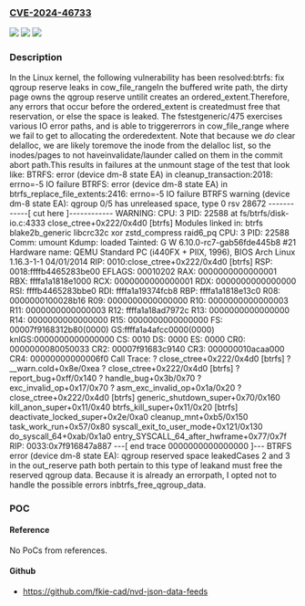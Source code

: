### [CVE-2024-46733](https://cve.mitre.org/cgi-bin/cvename.cgi?name=CVE-2024-46733)
![](https://img.shields.io/static/v1?label=Product&message=Linux&color=blue)
![](https://img.shields.io/static/v1?label=Version&message=1da177e4c3f41524e886b7f1b8a0c1fc7321cac2%3C%20159f0f61b283ea71e827dd0c18c5dce197de1fa2%20&color=brighgreen)
![](https://img.shields.io/static/v1?label=Vulnerability&message=n%2Fa&color=brighgreen)

### Description

In the Linux kernel, the following vulnerability has been resolved:btrfs: fix qgroup reserve leaks in cow_file_rangeIn the buffered write path, the dirty page owns the qgroup reserve untilit creates an ordered_extent.Therefore, any errors that occur before the ordered_extent is createdmust free that reservation, or else the space is leaked. The fstestgeneric/475 exercises various IO error paths, and is able to triggererrors in cow_file_range where we fail to get to allocating the orderedextent. Note that because we *do* clear delalloc, we are likely toremove the inode from the delalloc list, so the inodes/pages to not haveinvalidate/launder called on them in the commit abort path.This results in failures at the unmount stage of the test that look like:  BTRFS: error (device dm-8 state EA) in cleanup_transaction:2018: errno=-5 IO failure  BTRFS: error (device dm-8 state EA) in btrfs_replace_file_extents:2416: errno=-5 IO failure  BTRFS warning (device dm-8 state EA): qgroup 0/5 has unreleased space, type 0 rsv 28672  ------------[ cut here ]------------  WARNING: CPU: 3 PID: 22588 at fs/btrfs/disk-io.c:4333 close_ctree+0x222/0x4d0 [btrfs]  Modules linked in: btrfs blake2b_generic libcrc32c xor zstd_compress raid6_pq  CPU: 3 PID: 22588 Comm: umount Kdump: loaded Tainted: G W          6.10.0-rc7-gab56fde445b8 #21  Hardware name: QEMU Standard PC (i440FX + PIIX, 1996), BIOS Arch Linux 1.16.3-1-1 04/01/2014  RIP: 0010:close_ctree+0x222/0x4d0 [btrfs]  RSP: 0018:ffffb4465283be00 EFLAGS: 00010202  RAX: 0000000000000001 RBX: ffffa1a1818e1000 RCX: 0000000000000001  RDX: 0000000000000000 RSI: ffffb4465283bbe0 RDI: ffffa1a19374fcb8  RBP: ffffa1a1818e13c0 R08: 0000000100028b16 R09: 0000000000000000  R10: 0000000000000003 R11: 0000000000000003 R12: ffffa1a18ad7972c  R13: 0000000000000000 R14: 0000000000000000 R15: 0000000000000000  FS:  00007f9168312b80(0000) GS:ffffa1a4afcc0000(0000) knlGS:0000000000000000  CS:  0010 DS: 0000 ES: 0000 CR0: 0000000080050033  CR2: 00007f91683c9140 CR3: 000000010acaa000 CR4: 00000000000006f0  Call Trace:   <TASK>   ? close_ctree+0x222/0x4d0 [btrfs]   ? __warn.cold+0x8e/0xea   ? close_ctree+0x222/0x4d0 [btrfs]   ? report_bug+0xff/0x140   ? handle_bug+0x3b/0x70   ? exc_invalid_op+0x17/0x70   ? asm_exc_invalid_op+0x1a/0x20   ? close_ctree+0x222/0x4d0 [btrfs]   generic_shutdown_super+0x70/0x160   kill_anon_super+0x11/0x40   btrfs_kill_super+0x11/0x20 [btrfs]   deactivate_locked_super+0x2e/0xa0   cleanup_mnt+0xb5/0x150   task_work_run+0x57/0x80   syscall_exit_to_user_mode+0x121/0x130   do_syscall_64+0xab/0x1a0   entry_SYSCALL_64_after_hwframe+0x77/0x7f  RIP: 0033:0x7f916847a887  ---[ end trace 0000000000000000 ]---  BTRFS error (device dm-8 state EA): qgroup reserved space leakedCases 2 and 3 in the out_reserve path both pertain to this type of leakand must free the reserved qgroup data. Because it is already an errorpath, I opted not to handle the possible errors inbtrfs_free_qgroup_data.

### POC

#### Reference
No PoCs from references.

#### Github
- https://github.com/fkie-cad/nvd-json-data-feeds

